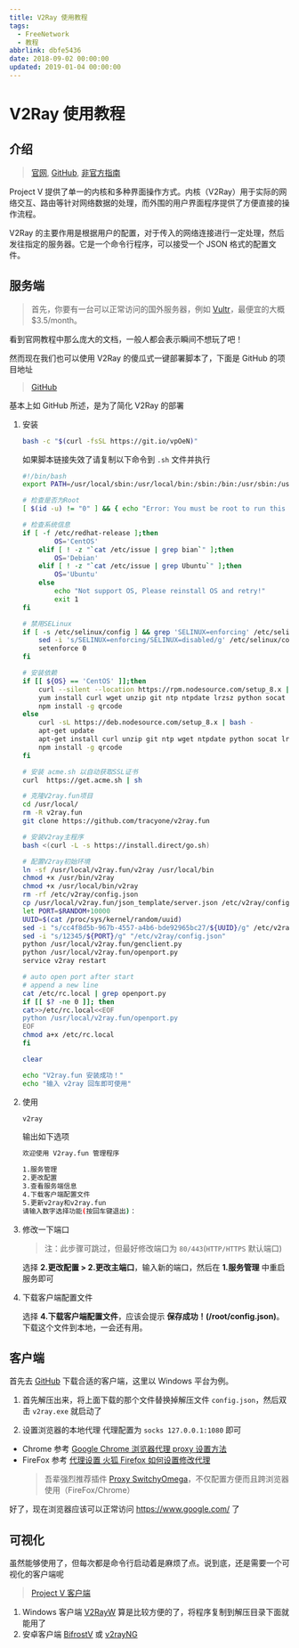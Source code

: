 ```yaml
---
title: V2Ray 使用教程
tags:
  - FreeNetwork
  - 教程
abbrlink: dbfe5436
date: 2018-09-02 00:00:00
updated: 2019-01-04 00:00:00
---
```


# V2Ray 使用教程

## 介绍

> [官网](https://www.v2ray.com/), [GitHub](https://github.com/v2ray/v2ray-core), [非官方指南](https://toutyrater.github.io/)

Project V 提供了单一的内核和多种界面操作方式。内核（V2Ray）用于实际的网络交互、路由等针对网络数据的处理，而外围的用户界面程序提供了方便直接的操作流程。

V2Ray 的主要作用是根据用户的配置，对于传入的网络连接进行一定处理，然后发往指定的服务器。它是一个命令行程序，可以接受一个 JSON 格式的配置文件。

## 服务端

> 首先，你要有一台可以正常访问的国外服务器，例如 [Vultr](https://www.vultr.com/?ref=7239719)，最便宜的大概 \$3.5/month。

看到官网教程中那么庞大的文档，一般人都会表示瞬间不想玩了吧！

然而现在我们也可以使用 V2Ray 的傻瓜式一键部署脚本了，下面是 GitHub 的项目地址

> [GitHub](https://github.com/tracyone/v2ray.fun)

基本上如 GitHub 所述，是为了简化 V2Ray 的部署

1. 安装

   ```bash
   bash -c "$(curl -fsSL https://git.io/vpOeN)"
   ```

   如果脚本链接失效了请复制以下命令到 `.sh` 文件并执行

   ```sh
   #!/bin/bash
   export PATH=/usr/local/sbin:/usr/local/bin:/sbin:/bin:/usr/sbin:/usr/bin

   # 检查是否为Root
   [ $(id -u) != "0" ] && { echo "Error: You must be root to run this script"; exit 1; }

   # 检查系统信息
   if [ -f /etc/redhat-release ];then
           OS='CentOS'
       elif [ ! -z "`cat /etc/issue | grep bian`" ];then
           OS='Debian'
       elif [ ! -z "`cat /etc/issue | grep Ubuntu`" ];then
           OS='Ubuntu'
       else
           echo "Not support OS, Please reinstall OS and retry!"
           exit 1
   fi

   # 禁用SELinux
   if [ -s /etc/selinux/config ] && grep 'SELINUX=enforcing' /etc/selinux/config; then
       sed -i 's/SELINUX=enforcing/SELINUX=disabled/g' /etc/selinux/config
       setenforce 0
   fi

   # 安装依赖
   if [[ ${OS} == 'CentOS' ]];then
       curl --silent --location https://rpm.nodesource.com/setup_8.x | bash -
       yum install curl wget unzip git ntp ntpdate lrzsz python socat nodejs -y
       npm install -g qrcode
   else
       curl -sL https://deb.nodesource.com/setup_8.x | bash -
       apt-get update
       apt-get install curl unzip git ntp wget ntpdate python socat lrzsz nodejs -y
       npm install -g qrcode
   fi

   # 安装 acme.sh 以自动获取SSL证书
   curl  https://get.acme.sh | sh

   # 克隆V2ray.fun项目
   cd /usr/local/
   rm -R v2ray.fun
   git clone https://github.com/tracyone/v2ray.fun

   # 安装V2ray主程序
   bash <(curl -L -s https://install.direct/go.sh)

   # 配置V2ray初始环境
   ln -sf /usr/local/v2ray.fun/v2ray /usr/local/bin
   chmod +x /usr/bin/v2ray
   chmod +x /usr/local/bin/v2ray
   rm -rf /etc/v2ray/config.json
   cp /usr/local/v2ray.fun/json_template/server.json /etc/v2ray/config.json
   let PORT=$RANDOM+10000
   UUID=$(cat /proc/sys/kernel/random/uuid)
   sed -i "s/cc4f8d5b-967b-4557-a4b6-bde92965bc27/${UUID}/g" /etc/v2ray/config.json
   sed -i "s/12345/${PORT}/g" "/etc/v2ray/config.json"
   python /usr/local/v2ray.fun/genclient.py
   python /usr/local/v2ray.fun/openport.py
   service v2ray restart

   # auto open port after start
   # append a new line
   cat /etc/rc.local | grep openport.py
   if [[ $? -ne 0 ]]; then
   cat>>/etc/rc.local<<EOF
   python /usr/local/v2ray.fun/openport.py
   EOF
   chmod a+x /etc/rc.local
   fi

   clear

   echo "V2ray.fun 安装成功！"
   echo "输入 v2ray 回车即可使用"
   ```

2. 使用

   ```bash
   v2ray
   ```

   输出如下选项

   ```bash
   欢迎使用 V2ray.fun 管理程序

   1.服务管理
   2.更改配置
   3.查看服务端信息
   4.下载客户端配置文件
   5.更新v2ray和v2ray.fun
   请输入数字选择功能(按回车键退出)：
   ```

3. 修改一下端口

   > 注：此步骤可跳过，但最好修改端口为 `80/443`(`HTTP/HTTPS` 默认端口)

   选择 **2.更改配置 > 2.更改主端口**，输入新的端口，然后在 **1.服务管理** 中重启服务即可

4. 下载客户端配置文件

   选择 **4.下载客户端配置文件**，应该会提示 **保存成功！(/root/config.json)**。下载这个文件到本地，一会还有用。

## 客户端

首先去 [GitHub](https://github.com/v2ray/v2ray-core/releases) 下载合适的客户端，这里以 Windows 平台为例。

1. 首先解压出来，将上面下载的那个文件替换掉解压文件 `config.json`，然后双击 `v2ray.exe` 就启动了

2. 设置浏览器的本地代理
   代理配置为 `socks 127.0.0.1:1080` 即可

- Chrome 参考 [Google Chrome 浏览器代理 proxy 设置方法](https://jingyan.baidu.com/article/e52e3615a3ef8e40c60c510f.html)
- FireFox 参考 [代理设置 火狐 Firefox 如何设置修改代理](https://jingyan.baidu.com/article/375c8e199ca72525f2a229b8.html)
  > 吾辈强烈推荐插件 [Proxy SwitchyOmega](https://chrome.google.com/webstore/detail/proxy-switchyomega/padekgcemlokbadohgkifijomclgjgif)，不仅配置方便而且跨浏览器使用（FireFox/Chrome）

好了，现在浏览器应该可以正常访问 <https://www.google.com/> 了

## 可视化

虽然能够使用了，但每次都是命令行启动着是麻烦了点。说到底，还是需要一个可视化的客户端呢

> [Project V 客户端](https://v2ray.com/ui_client/)

1. Windows 客户端
   [V2RayW](https://github.com/Cenmrev/V2RayW) 算是比较方便的了，将程序复制到解压目录下面就能用了
2. 安卓客户端
   [BifrostV](https://play.google.com/store/apps/details?id=com.github.dawndiy.bifrostv) 或 [v2rayNG](https://play.google.com/store/apps/details?id=com.v2ray.ang)
